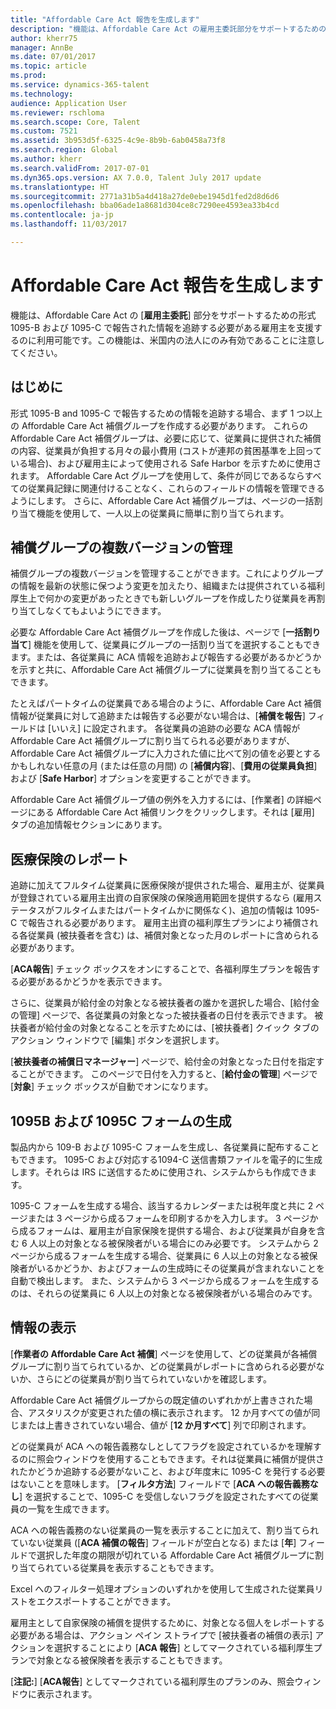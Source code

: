 ```yaml
---
title: "Affordable Care Act 報告を生成します"
description: "機能は、Affordable Care Act の雇用主委託部分をサポートするための形式 1095-B および 1095-C で報告された情報を追跡する必要がある雇用主を支援するのに利用可能です。この機能は、米国内の法人にのみ有効であることに注意してください。"
author: kherr75
manager: AnnBe
ms.date: 07/01/2017
ms.topic: article
ms.prod: 
ms.service: dynamics-365-talent
ms.technology: 
audience: Application User
ms.reviewer: rschloma
ms.search.scope: Core, Talent
ms.custom: 7521
ms.assetid: 3b953d5f-6325-4c9e-8b9b-6ab0458a73f8
ms.search.region: Global
ms.author: kherr
ms.search.validFrom: 2017-07-01
ms.dyn365.ops.version: AX 7.0.0, Talent July 2017 update
ms.translationtype: HT
ms.sourcegitcommit: 2771a31b5a4d418a27de0ebe1945d1fed2d8d6d6
ms.openlocfilehash: bba06ade1a8681d304ce8c7290ee4593ea33b4cd
ms.contentlocale: ja-jp
ms.lasthandoff: 11/03/2017

---
```

# <a name="generate-affordable-care-act-reports"></a>Affordable Care Act 報告を生成します
機能は、Affordable Care Act の [**雇用主委託**] 部分をサポートするための形式 1095-B および 1095-C で報告された情報を追跡する必要がある雇用主を支援するのに利用可能です。この機能は、米国内の法人にのみ有効であることに注意してください。

## <a name="getting-started"></a>はじめに
形式 1095-B and 1095-C で報告するための情報を追跡する場合、まず 1 つ以上の Affordable Care Act 補償グループを作成する必要があります。 これらの Affordable Care Act 補償グループは、必要に応じて、従業員に提供された補償の内容、従業員が負担する月々の最小費用 (コストが連邦の貧困基準を上回っている場合)、および雇用主によって使用される Safe Harbor を示すために使用されます。 Affordable Care Act グループを使用して、条件が同じであるならすべての従業員記録に関連付けることなく、これらのフィールドの情報を管理できるようにします。 さらに、Affordable Care Act 補償グループは、ページの一括割り当て機能を使用して、一人以上の従業員に簡単に割り当てられます。

## <a name="maintaining-multiple-versions-of-a-coverage-group"></a>補償グループの複数バージョンの管理
補償グループの複数バージョンを管理することができます。これによりグループの情報を最新の状態に保つよう変更を加えたり、組織または提供されている福利厚生上で何かの変更があったときでも新しいグループを作成したり従業員を再割り当てしなくてもよいようにできます。 

必要な Affordable Care Act 補償グループを作成した後は、ページで [**一括割り当て**] 機能を使用して、従業員にグループの一括割り当てを選択することもできます。または、各従業員に ACA 情報を追跡および報告する必要があるかどうかを示すと共に、Affordable Care Act 補償グループに従業員を割り当てることもできます。

たとえばパートタイムの従業員である場合のように、Affordable Care Act 補償情報が従業員に対して追跡または報告する必要がない場合は、[**補償を報告**] フィールドは [いいえ] に設定されます。 各従業員の追跡の必要な ACA 情報が Affordable Care Act 補償グループに割り当てられる必要がありますが、Affordable Care Act 補償グループに入力された値に比べて別の値を必要とするかもしれない任意の月 (または任意の月間) の [**補償内容**]、[**費用の従業員負担**] および [**Safe Harbor**] オプションを変更することができます。

Affordable Care Act 補償グループ値の例外を入力するには、[作業者] の詳細ページにある Affordable Care Act 補償リンクをクリックします。それは [雇用] タブの追加情報セクションにあります。

## <a name="reporting-health-care-coverage"></a>医療保険のレポート
追跡に加えてフルタイム従業員に医療保険が提供された場合、雇用主が、従業員が登録されている雇用主出資の自家保険の保険適用範囲を提供するなら (雇用ステータスがフルタイムまたはパートタイムかに関係なく)、追加の情報は 1095-C で報告される必要があります。 雇用主出資の福利厚生プランにより補償される各従業員 (被扶養者を含む) は、補償対象となった月のレポートに含められる必要があります。 

[**ACA報告**] チェック ボックスをオンにすることで、各福利厚生プランを報告する必要があるかどうかを表示できます。

さらに、従業員が給付金の対象となる被扶養者の誰かを選択した場合、[給付金の管理] ページで、各従業員の対象となった被扶養者の日付を表示できます。 被扶養者が給付金の対象となることを示すためには、[被扶養者] クイック タブのアクション ウィンドウで [編集] ボタンを選択します。

[**被扶養者の補償日マネージャー**] ページで、給付金の対象となった日付を指定することができます。 このページで日付を入力すると、[**給付金の管理**] ページで [**対象**] チェック ボックスが自動でオンになります。

## <a name="generate-1095b-and-1095c-forms"></a>1095B および 1095C フォームの生成
製品内から 109-B および 1095-C フォームを生成し、各従業員に配布することもできます。 1095-C および対応する1094-C 送信書類ファイルを電子的に生成します。それらは IRS に送信するために使用され、システムからも作成できます。  

1095-C フォームを生成する場合、該当するカレンダーまたは税年度と共に 2 ページまたは 3 ページから成るフォームを印刷するかを入力します。 3 ページから成るフォームは、雇用主が自家保険を提供する場合、および従業員が自身を含む 6 人以上の対象となる被保険者がいる場合にのみ必要です。 システムから 2 ページから成るフォームを生成する場合、従業員に 6 人以上の対象となる被保険者がいるかどうか、およびフォームの生成時にその従業員が含まれないことを自動で検出します。 また、システムから 3 ページから成るフォームを生成するのは、それらの従業員に 6 人以上の対象となる被保険者がいる場合のみです。

## <a name="viewing-information"></a>情報の表示
[**作業者の Affordable Care Act 補償**] ページを使用して、どの従業員が各補償グループに割り当てられているか、どの従業員がレポートに含められる必要がないか、さらにどの従業員が割り当てられていないかを確認します。

Affordable Care Act 補償グループからの既定値のいずれかが上書きされた場合、アスタリスクが変更された値の横に表示されます。 12 か月すべての値が同じまたは上書きされていない場合、値が [**12 か月すべて**] 列で印刷されます。

どの従業員が ACA への報告義務なしとしてフラグを設定されているかを理解するのに照会ウィンドウを使用することもできます。それは従業員に補償が提供されたかどうか追跡する必要がないこと、および年度末に 1095-C を発行する必要はないことを意味します。 [**フィルタ方法**] フィールドで [**ACA への報告義務なし**] を選択することで、1095-C を受信しないフラグを設定されたすべての従業員の一覧を生成できます。

ACA への報告義務のない従業員の一覧を表示することに加えて、割り当てられていない従業員 ([**ACA 補償の報告**] フィールドが空白となる) または [**年**] フィールドで選択した年度の期限が切れている Affordable Care Act 補償グループに割り当てられている従業員を表示することもできます。

Excel へのフィルター処理オプションのいずれかを使用して生成された従業員リストをエクスポートすることができます。

雇用主として自家保険の補償を提供するために、対象となる個人をレポートする必要がある場合は、アクション ペイン ストライプで [被扶養者の補償の表示] アクションを選択することにより [**ACA 報告**] としてマークされている福利厚生プランで対象となる被保険者を表示することもできます。

[**注記:**] [**ACA報告**] としてマークされている福利厚生のプランのみ、照会ウィンドウに表示されます。

